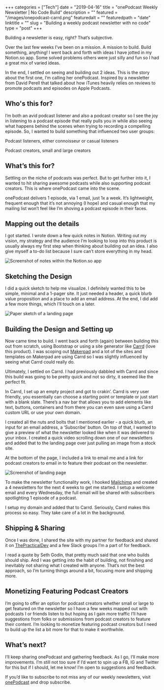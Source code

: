 +++
categories = ["Tech"]
date = "2019-04-16"
title = "onePodcast Weekly Newsletter | No Code Build"
description = ""
featured = "/images/onepodcast-carrd.png"
featuredalt = ""
featuredpath = "date"
linktitle = ""
slug = "Building a weekly podcast newsletter with no code"
type = "post"
+++

Building a newsletter is easy, right? That’s subjective.

Over the last few weeks I’ve been on a mission. A mission to build. Build something, anything! I went back and forth with ideas I have jotted in my Notion.so app. Some solved problems others were just silly and fun so I had a great mix of varied ideas.

In the end, I settled on seeing and building out 2 ideas. This is the story about the first one, I’m calling her onePodcast. Inspired by a newsletter from David Perell that talked about how iTunes heavily relies on reviews to promote podcasts and episodes on Apple Podcasts.

## Who's this for?

I’m both an avid podcast listener and also a podcast creator so I see the joy in listening to a podcast episode that really pulls you in while also seeing what happens behind the scenes when trying to recording a compelling episode. So, I wanted to build something that influenced two user groups:

Podcast listeners, either connoisseur or casual listeners

Podcast creators, small and large creators

## What’s this for?

Settling on the niche of podcasts was perfect. But to get further into it, I wanted to hit sharing awesome podcasts while also supporting podcast creators. This is where onePodcast came into the scene.

onePodcast delivers 1 episode, via 1 email, just 1x a week. It’s lightweight, frequent enough that it’s not annoying (I hope) and casual enough that my mailing list won’t feel like I’m shoving a podcast episode in their faces.

## Mapping out the details

I got started. I wrote down a few quick notes in Notion. Writing out my vision, my strategy and the audience I’m looking to loop into this product is usually always my first step when thinking about building out an idea. I also give myself a to-do list because I sure can’t store everything in my head.

![Screenshot of notes within the Notion.so app](/notion-so.png)

## Sketching the Design

I did a quick sketch to help me visualize. I definitely wanted this to be simple, minimal and a 1-pager site. It just needed a header, a quick blurb value proposition and a place to add an email address. At the end, I did add a few more things, which I’ll touch on a later.

![Paper sketch of a landing page](/onepodcast-sketch.jpeg)

## Building the Design and Setting up

Now came time to build. I went back and forth (again) between building this out from scratch, using Bootstrap or using a site generator like [Carrd](https://carrd.co) (love this product). I was scoping out [Makerpad](https://makerpad.co) and a lot of the sites and templates on Makerpad are using Carrd so I was slightly influenced by seeing what Carrd could really do.

Ultimately, I settled on Carrd. I had previously dabbled with Carrd and since this build was going to be pretty quick and not so dirty, it seemed like the perfect fit.

In Carrd, I set up an empty project and got to crakin’. Carrd is very user friendly, you essentially can choose a starting point or template or just start with a blank slate. There’s a nav bar that allows you to add elements like text, buttons, containers and from there you can even save using a Carrd custom URL or use your own domain.

I created all the nuts and bolts that I mentioned earlier - a quick blurb, an input for an email address, a ‘Subscribe’ button. On top of that, I wanted to give a preview of what the newsletter looked like when it was delivered to your inbox. I created a quick video scrolling down one of our newsletters and added that to the landing page over just pulling an image from a stock site.

At the bottom of the page, I included a link to email me and a link for podcast creators to email in to feature their podcast on the newsletter.

![Screenshot of landing page](/onepodcast-carrd.png)

To make the newsletter functionality work, I hooked [Mailchimp](https://mailchimp.com) and created a 4 newsletters for the next 4 weeks to get me started. I setup a welcome email and every Wednesday, the full email will be shared with subscribers spotlighting 1 episode of a podcast.

I setup my domain and added that to Carrd. Seriously, Carrd makes this process so easy. They take care of a lot in the background.

## Shipping & Sharing

Once I was done, I shared the site with my partner for feedback and shared it on [ThePracticalDev](https://dev.to) and a few Slack groups I’m a part of for feedback.

I read a quote by Seth Godin, that pretty much said that one who builds should ship. And I was getting into the habit of building, not finishing and inevitably not sharing what I created with anyone. That’s not the best approach, so I’m turning things around a bit, focusing more and shipping more.

## Monetizing Featuring Podcast Creators

I’m going to offer an option for podcast creators whether small or large to get featured on the newsletter so I have a few weeks mapped out with podcasts I or friends listen to but hoping as I gain more traffic I’ll have suggestions from folks or submissions from podcast creators to feature their content. I’m looking to monetize featuring podcast creators but I need to build up the list a bit more for that to make it worthwhile.

## What’s next?

I’ll keep sharing onePodcast and gathering feedback. As I go, I’ll make more improvements. I’m still not too sure if I’d want to spin up a FB, IG and Twitter for this but if I should, let me know! I’m open to suggestions and feedback.

If you’d like to subscribe to not miss any of our weekly newsletters, visit [onePodcast](https://onepodcast.substack.com) and drop subscribe.
